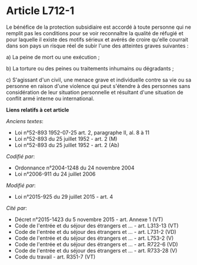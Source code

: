 # Article L712-1

Le bénéfice de la protection subsidiaire est accordé à toute personne qui ne remplit pas les conditions pour se voir
reconnaître la qualité de réfugié et pour laquelle il existe des motifs sérieux et avérés de croire qu'elle courrait dans son
pays un risque réel de subir l'une des atteintes graves suivantes :

a) La peine de mort ou une exécution ; 

b) La torture ou des peines ou traitements inhumains ou dégradants ;

c) S'agissant d'un civil, une menace grave et individuelle contre sa vie ou sa personne en raison d'une violence qui peut
s'étendre à des personnes sans considération de leur situation personnelle et résultant d'une situation de conflit armé
interne ou international.

**Liens relatifs à cet article**

_Anciens textes_:

  - Loi n°52-893 1952-07-25 art. 2, paragraphe II, al. 8 à 11
  - Loi n°52-893 du 25 juillet 1952 - art. 2 (M)
  - Loi n°52-893 du 25 juillet 1952 - art. 2 (Ab)

_Codifié par_:

  - Ordonnance n°2004-1248 du 24 novembre 2004
  - Loi n°2006-911 du 24 juillet 2006

_Modifié par_:

  - Loi n°2015-925 du 29 juillet 2015 - art. 4

_Cité par_:

  - Décret n°2015-1423 du 5 novembre 2015 - art. Annexe 1 (VT)
  - Code de l'entrée et du séjour des étrangers et ... - art. L313-13 (VT)
  - Code de l'entrée et du séjour des étrangers et ... - art. L731-2 (VD)
  - Code de l'entrée et du séjour des étrangers et ... - art. L753-2 (V)
  - Code de l'entrée et du séjour des étrangers et ... - art. R722-6 (VD)
  - Code de l'entrée et du séjour des étrangers et ... - art. R733-28 (V)
  - Code du travail - art. R351-7 (VT)
